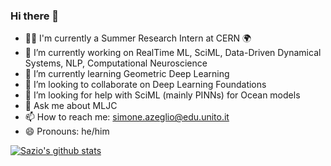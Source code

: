 ### Hi there 👋

- 👨‍💻 I'm currently a Summer Research Intern at CERN 🌍
- 🔭 I’m currently working on RealTime ML, SciML, Data-Driven Dynamical Systems, NLP, Computational Neuroscience
- 🌱 I’m currently learning Geometric Deep Learning
- 👯 I’m looking to collaborate on Deep Learning Foundations
- 🤔 I’m looking for help with SciML (mainly PINNs) for Ocean models 
- 💬 Ask me about MLJC
- 📫 How to reach me: simone.azeglio@edu.unito.it
- 😄 Pronouns: he/him

[![Sazio's github stats](https://github-readme-stats.vercel.app/api?username=sazio&count_private=true&show_icons=true&theme=graywhite&&hide=issues)](https://github.com/sazio) 

